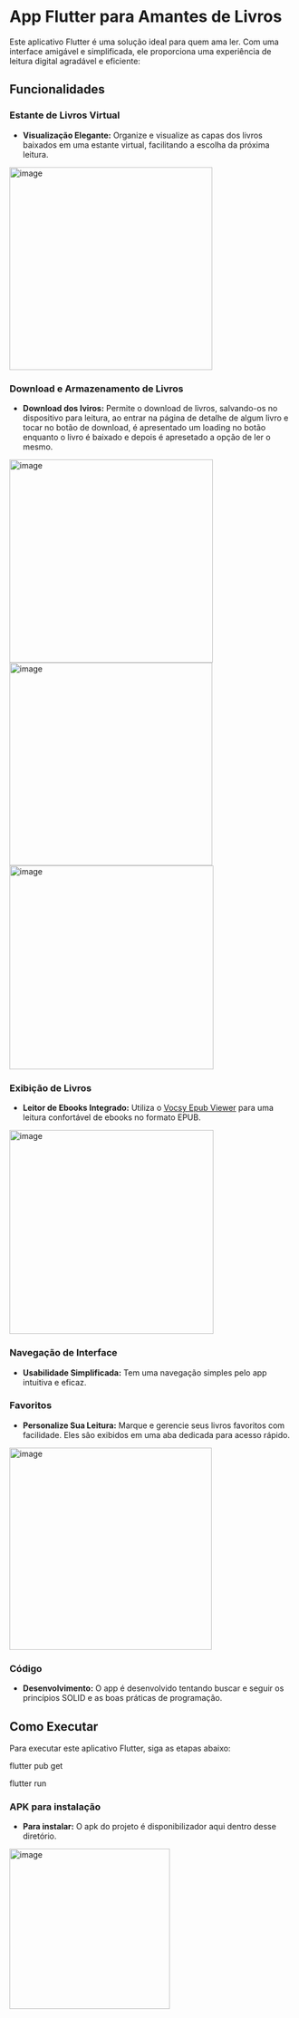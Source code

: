 # App Flutter para Amantes de Livros

Este aplicativo Flutter é uma solução ideal para quem ama ler. Com uma interface amigável e simplificada, ele proporciona uma experiência de leitura digital agradável e eficiente:

## Funcionalidades

### Estante de Livros Virtual

- **Visualização Elegante:** Organize e visualize as capas dos livros baixados em uma estante virtual, facilitando a escolha da próxima leitura.
<img width="358" alt="image" src="https://github.com/DavidCarrilho/app_book/assets/20521609/f135a106-8050-441d-a84e-ef9edc2f6c51">


### Download e Armazenamento de Livros

- **Download dos lviros:** Permite o download de livros, salvando-os no dispositivo para leitura, ao entrar na página de detalhe de algum livro e tocar no botão de download, é apresentado um loading no botão enquanto o livro é baixado e depois é apresetado a opção de ler o mesmo.
<img width="359" alt="image" src="https://github.com/DavidCarrilho/app_book/assets/20521609/dbae1787-78f7-42ce-8899-35d729f60aec">
<img width="358" alt="image" src="https://github.com/DavidCarrilho/app_book/assets/20521609/cae1b2d1-ede9-482b-86cc-bc16ef46f26c">
<img width="360" alt="image" src="https://github.com/DavidCarrilho/app_book/assets/20521609/080c215e-94d3-4b93-b06e-20ac38d50719">

### Exibição de Livros

- **Leitor de Ebooks Integrado:** Utiliza o [Vocsy Epub Viewer](https://pub.dev/packages/vocsy_epub_viewer) para uma leitura confortável de ebooks no formato EPUB.
<img width="360" alt="image" src="https://github.com/DavidCarrilho/app_book/assets/20521609/f7af75d7-d63b-46fe-9b7c-85d2e975c83e">

### Navegação de Interface

- **Usabilidade Simplificada:** Tem uma navegação simples pelo app intuitiva e eficaz.


### Favoritos

- **Personalize Sua Leitura:** Marque e gerencie seus livros favoritos com facilidade. Eles são exibidos em uma aba dedicada para acesso rápido.
<img width="357" alt="image" src="https://github.com/DavidCarrilho/app_book/assets/20521609/636a1a1c-119c-4b3b-8215-f24d043fc307">


### Código

- **Desenvolvimento:** O app é desenvolvido tentando buscar e seguir os princípios SOLID e as boas práticas de programação.

## Como Executar

Para executar este aplicativo Flutter, siga as etapas abaixo:

flutter pub get

flutter run

### APK para instalação

- **Para instalar:** O apk do projeto é disponibilizador aqui dentro desse diretório.
<img width="283" alt="image" src="https://github.com/DavidCarrilho/app_book/assets/20521609/28b5adbf-c871-4d2b-903a-6a363ef512fd">

